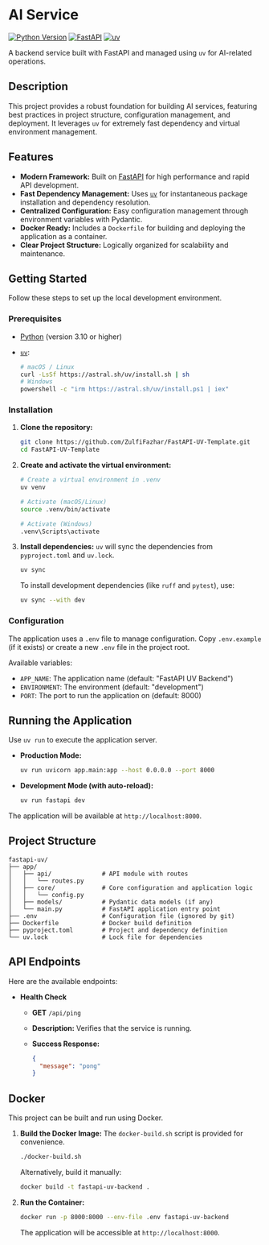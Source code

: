 # AI Service

[![Python Version](https://img.shields.io/badge/python-3.10+-blue.svg)](https://www.python.org/downloads/)
[![FastAPI](https://img.shields.io/badge/FastAPI-0.117.1-green.svg)](https://fastapi.tiangolo.com/)
[![uv](https://img.shields.io/badge/uv-powered-green.svg)](https://github.com/astral-sh/uv)

A backend service built with FastAPI and managed using `uv` for AI-related operations.

## Description

This project provides a robust foundation for building AI services, featuring best practices in project structure, configuration management, and deployment. It leverages `uv` for extremely fast dependency and virtual environment management.

## Features

- **Modern Framework:** Built on [FastAPI](https://fastapi.tiangolo.com/) for high performance and rapid API development.
- **Fast Dependency Management:** Uses [`uv`](https://github.com/astral-sh/uv) for instantaneous package installation and dependency resolution.
- **Centralized Configuration:** Easy configuration management through environment variables with Pydantic.
- **Docker Ready:** Includes a `Dockerfile` for building and deploying the application as a container.
- **Clear Project Structure:** Logically organized for scalability and maintenance.

## Getting Started

Follow these steps to set up the local development environment.

### Prerequisites

- [Python](https://www.python.org/downloads/) (version 3.10 or higher)
- [`uv`](https://github.com/astral-sh/uv):

  ```sh
  # macOS / Linux
  curl -LsSf https://astral.sh/uv/install.sh | sh
  # Windows
  powershell -c "irm https://astral.sh/uv/install.ps1 | iex"
  ```

### Installation

1. **Clone the repository:**

   ```sh
   git clone https://github.com/ZulfiFazhar/FastAPI-UV-Template.git
   cd FastAPI-UV-Template
   ```

2. **Create and activate the virtual environment:**

   ```sh
   # Create a virtual environment in .venv
   uv venv

   # Activate (macOS/Linux)
   source .venv/bin/activate

   # Activate (Windows)
   .venv\Scripts\activate
   ```

3. **Install dependencies:**
   `uv` will sync the dependencies from `pyproject.toml` and `uv.lock`.

   ```sh
   uv sync
   ```

   To install development dependencies (like `ruff` and `pytest`), use:

   ```sh
   uv sync --with dev
   ```

### Configuration

The application uses a `.env` file to manage configuration. Copy `.env.example` (if it exists) or create a new `.env` file in the project root.

Available variables:

- `APP_NAME`: The application name (default: "FastAPI UV Backend")
- `ENVIRONMENT`: The environment (default: "development")
- `PORT`: The port to run the application on (default: 8000)

## Running the Application

Use `uv run` to execute the application server.

- **Production Mode:**

  ```sh
  uv run uvicorn app.main:app --host 0.0.0.0 --port 8000
  ```

- **Development Mode (with auto-reload):**

  ```sh
  uv run fastapi dev
  ```

The application will be available at `http://localhost:8000`.

## Project Structure

```
fastapi-uv/
├── app/
│   ├── api/              # API module with routes
│   │   └── routes.py
│   ├── core/             # Core configuration and application logic
│   │   └── config.py
│   ├── models/           # Pydantic data models (if any)
│   └── main.py           # FastAPI application entry point
├── .env                  # Configuration file (ignored by git)
├── Dockerfile            # Docker build definition
├── pyproject.toml        # Project and dependency definition
└── uv.lock               # Lock file for dependencies
```

## API Endpoints

Here are the available endpoints:

- **Health Check**

  - **GET** `/api/ping`
  - **Description:** Verifies that the service is running.
  - **Success Response:**

    ```json
    {
      "message": "pong"
    }
    ```

## Docker

This project can be built and run using Docker.

1. **Build the Docker Image:**
   The `docker-build.sh` script is provided for convenience.

   ```sh
   ./docker-build.sh
   ```

   Alternatively, build it manually:

   ```sh
   docker build -t fastapi-uv-backend .
   ```

2. **Run the Container:**

   ```sh
   docker run -p 8000:8000 --env-file .env fastapi-uv-backend
   ```

   The application will be accessible at `http://localhost:8000`.
